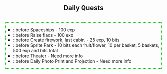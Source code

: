 <h2 style ="text-align: center;">Daily Quests</h2>
<hr style='height:1px; visibility:hidden;' />

<div style="border-style: dotted;border-width: 2px;border-color: #00be00;width: 500px;max-width: 100%;margin-left:auto;margin-right:auto;">
	<ul style="text-align: left;list-style-position: outside;list-style-type: square;">
		<li>
			::before
			Spaceships - 100 exp
		</li>
		<li>
			::before
			Raise flags - 100 exp
		</li>
		<li>
			::before
			Create firework, last cabin. - 25 exp, 10 bits
		</li>
		<li>
			::before
			Sprite Park - 10 bits each fruit/flower, 10 per basket, 5 baskets, 500 exp and bits total
		</li>
		<li>
			::before
			Theater - Need more info
		</li>
		<li>
			::before
			Daily Photo Print and Projection - Need more info
		</li>
	</ul>
</div>